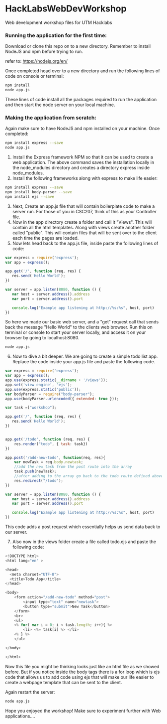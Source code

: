 # HackLabsWebDevWorkshop
Web development workshop files for UTM Hacklabs

### Running the application for the first time:
Download or clone this repo on to a new directory.
Remember to install NodeJS and npm before trying to run.

refer to: https://nodejs.org/en/

Once completed head over to a new directory and run the following lines of code on console or terminal:

```bash
npm install
node app.js
```

These lines of code install all the packages required to run the application and then start the node server on your local machine.

### Making the application from scratch:
Again make sure to have NodeJS and npm installed on your machine. Once completed:
```bash
npm install express --save
node app.js
```
1. Install the Express framework NPM so that it can be used to create a web application.
The above command saves the installation locally in the node_modules directory and creates a directory express inside node_modules.
2. Install the following frameworks along with express to make life easier:
```bash
npm install express --save
npm install body-parser --save
npm install ejs --save
```
3. Next, Create an app.js file that will contain boilerplate code to make a server run. For those of you in CSC207, think of this as your Controller file.
4. Now in the app directory create a folder and call it "Views". This will contain all the html templates. Along with views create another folder called "public". This will contain files that will be sent over to the client each time the pages are loaded.
5. Now lets head back to the app.js file, inside paste the following lines of code:
```javascript
var express = require('express');
var app = express();

app.get('/', function (req, res) {
   res.send('Hello World');
})

var server = app.listen(8080, function () {
   var host = server.address().address
   var port = server.address().port

   console.log("Example app listening at http://%s:%s", host, port)
})
```
So here we made our basic web server, and a "get" request call that sends back the message "Hello World" to the clients web browser. Run this on terminal or console to start your server locally, and access it on your browser by going to localhost:8080.

```bash
node app.js
```
6. Now to dive a bit deeper. We are going to create a simple todo list app. Replace the code inside your app.js file and paste the following code.
```javascript
var express = require('express');
var app = express();
app.use(express.static(__dirname + '/views'));
app.set('view engine', 'ejs');
app.use(express.static('public'));
var bodyParser = require("body-parser");
app.use(bodyParser.urlencoded({ extended: true }));

var task =["workshop"];

app.get('/', function (req, res) {
   res.send('Hello World');
})


app.get('/todo', function (req, res) {
    res.render("todo", { task: task})
})

app.post('/add-new-todo', function(req, res){
    var newTask = req.body.newtask;
    //add the new task from the post route into the array
    task.push(newTask);
    //after adding to the array go back to the todo route defined above.
    res.redirect("/todo");
})

var server = app.listen(8080, function () {
   var host = server.address().address
   var port = server.address().port

   console.log("Example app listening at http://%s:%s", host, port)
})
```
This code adds a post request which essentially helps us send data back to our server. 

7. Also now in the views folder create a file called todo.ejs and paste the following code:

```javascript
<!DOCTYPE html>
<html lang="en" >

<head>
  <meta charset="UTF-8">
  <title>Todo App</title>
</head>

<body>
    <form action="/add-new-todo" method="post">
        <input type="text" name="newtask">
        <button type="submit">New Task</button>
    </form>
    <br>
    <ul>
    <% for( var i = 0; i < task.length; i++){ %>
        <li> <%= task[i] %> </li>
    <% } %>
    </ul>

</body>

</html>

```
Now this file you might be thinking looks just like an html file as we showed before. But if you notice inside the body tags there is a for loop which is ejs code that allows us to add code using ejs that will make our life easier to create a webpage template that can be sent to the client.

Again restart the server:
```bash
node app.js
```


Hope you enjoyed the workshop! Make sure to experiment further with Web applications....
